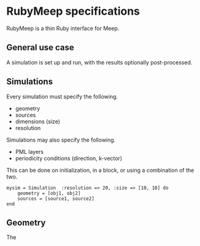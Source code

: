 RubyMeep specifications
=======================
RubyMeep is a thin Ruby interface for Meep.

General use case
----------------
A simulation is set up and run, with the results optionally post-processed.

Simulations
-----------
Every simulation must specify the following.

* geometry
* sources
* dimensions (size)
* resolution

Simulations may also specify the following.

* PML layers
* periodicity conditions (direction, k-vector)

This can be done on initialization, in a block, or using a combination of the two.

	mysim = Simulation  :resolution => 20, :size => [10, 10] do
		geometry = [obj1, obj2]
		sources = [source1, source2]
	end

Geometry
--------
The 
